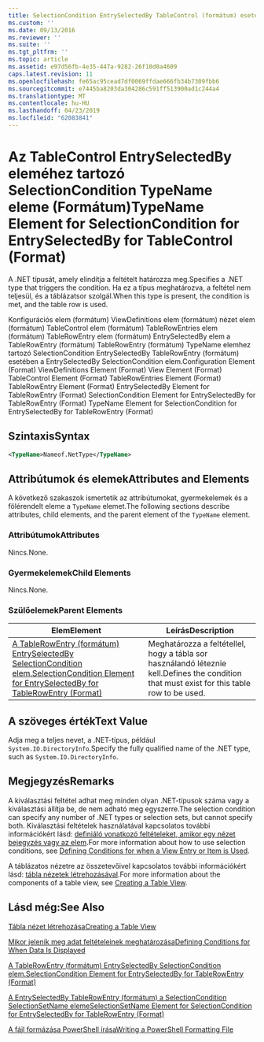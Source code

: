 ```yaml
---
title: SelectionCondition EntrySelectedBy TableControl (formátum) esetében a TypeName eleme |} A Microsoft Docs
ms.custom: ''
ms.date: 09/13/2016
ms.reviewer: ''
ms.suite: ''
ms.tgt_pltfrm: ''
ms.topic: article
ms.assetid: e97d56fb-4e35-447a-9282-26f10d0a4609
caps.latest.revision: 11
ms.openlocfilehash: fe65ac95cead7df0069ffdae666fb34b7309fbb6
ms.sourcegitcommit: e7445ba8203da304286c591ff513900ad1c244a4
ms.translationtype: MT
ms.contentlocale: hu-HU
ms.lasthandoff: 04/23/2019
ms.locfileid: "62083841"
---
```

# <a name="typename-element-for-selectioncondition-for-entryselectedby-for-tablecontrol-format"></a><span data-ttu-id="861d0-102">Az TableControl EntrySelectedBy eleméhez tartozó SelectionCondition TypeName eleme (Formátum)</span><span class="sxs-lookup"><span data-stu-id="861d0-102">TypeName Element for SelectionCondition for EntrySelectedBy for TableControl (Format)</span></span>

<span data-ttu-id="861d0-103">A .NET típusát, amely elindítja a feltételt határozza meg.</span><span class="sxs-lookup"><span data-stu-id="861d0-103">Specifies a .NET type that triggers the condition.</span></span> <span data-ttu-id="861d0-104">Ha ez a típus meghatározva, a feltétel nem teljesül, és a táblázatsor szolgál.</span><span class="sxs-lookup"><span data-stu-id="861d0-104">When this type is present, the condition is met, and the table row is used.</span></span>

<span data-ttu-id="861d0-105">Konfigurációs elem (formátum) ViewDefinitions elem (formátum) nézet elem (formátum) TableControl elem (formátum) TableRowEntries elem (formátum) TableRowEntry elem (formátum) EntrySelectedBy elem a TableRowEntry (formátum) TableRowEntry (formátum) TypeName elemhez tartozó SelectionCondition EntrySelectedBy TableRowEntry (formátum) esetében a EntrySelectedBy SelectionCondition elem.</span><span class="sxs-lookup"><span data-stu-id="861d0-105">Configuration Element (Format) ViewDefinitions Element (Format) View Element (Format) TableControl Element (Format) TableRowEntries Element (Format) TableRowEntry Element (Format) EntrySelectedBy Element for TableRowEntry (Format) SelectionCondition Element for EntrySelectedBy for TableRowEntry (Format) TypeName Element for SelectionCondition for EntrySelectedBy for TableRowEntry (Format)</span></span>

## <a name="syntax"></a><span data-ttu-id="861d0-106">Szintaxis</span><span class="sxs-lookup"><span data-stu-id="861d0-106">Syntax</span></span>

```xml
<TypeName>Nameof.NetType</TypeName>
```

## <a name="attributes-and-elements"></a><span data-ttu-id="861d0-107">Attribútumok és elemek</span><span class="sxs-lookup"><span data-stu-id="861d0-107">Attributes and Elements</span></span>

<span data-ttu-id="861d0-108">A következő szakaszok ismertetik az attribútumokat, gyermekelemek és a fölérendelt eleme a `TypeName` elemet.</span><span class="sxs-lookup"><span data-stu-id="861d0-108">The following sections describe attributes, child elements, and the parent element of the `TypeName` element.</span></span>

### <a name="attributes"></a><span data-ttu-id="861d0-109">Attribútumok</span><span class="sxs-lookup"><span data-stu-id="861d0-109">Attributes</span></span>

<span data-ttu-id="861d0-110">Nincs.</span><span class="sxs-lookup"><span data-stu-id="861d0-110">None.</span></span>

### <a name="child-elements"></a><span data-ttu-id="861d0-111">Gyermekelemek</span><span class="sxs-lookup"><span data-stu-id="861d0-111">Child Elements</span></span>

<span data-ttu-id="861d0-112">Nincs.</span><span class="sxs-lookup"><span data-stu-id="861d0-112">None.</span></span>

### <a name="parent-elements"></a><span data-ttu-id="861d0-113">Szülőelemek</span><span class="sxs-lookup"><span data-stu-id="861d0-113">Parent Elements</span></span>

|<span data-ttu-id="861d0-114">Elem</span><span class="sxs-lookup"><span data-stu-id="861d0-114">Element</span></span>|<span data-ttu-id="861d0-115">Leírás</span><span class="sxs-lookup"><span data-stu-id="861d0-115">Description</span></span>|
|-------------|-----------------|
|[<span data-ttu-id="861d0-116">A TableRowEntry (formátum) EntrySelectedBy SelectionCondition elem.</span><span class="sxs-lookup"><span data-stu-id="861d0-116">SelectionCondition Element for EntrySelectedBy for TableRowEntry (Format)</span></span>](./selectioncondition-element-for-entryselectedby-for-tablecontrol-format.md)|<span data-ttu-id="861d0-117">Meghatározza a feltétellel, hogy a tábla sor használandó léteznie kell.</span><span class="sxs-lookup"><span data-stu-id="861d0-117">Defines the condition that must exist for this table row to be used.</span></span>|

## <a name="text-value"></a><span data-ttu-id="861d0-118">A szöveges érték</span><span class="sxs-lookup"><span data-stu-id="861d0-118">Text Value</span></span>

<span data-ttu-id="861d0-119">Adja meg a teljes nevet, a .NET-típus, például `System.IO.DirectoryInfo`.</span><span class="sxs-lookup"><span data-stu-id="861d0-119">Specify the fully qualified name of the .NET type, such as `System.IO.DirectoryInfo`.</span></span>

## <a name="remarks"></a><span data-ttu-id="861d0-120">Megjegyzés</span><span class="sxs-lookup"><span data-stu-id="861d0-120">Remarks</span></span>

<span data-ttu-id="861d0-121">A kiválasztási feltétel adhat meg minden olyan .NET-típusok száma vagy a kiválasztási állítja be, de nem adható meg egyszerre.</span><span class="sxs-lookup"><span data-stu-id="861d0-121">The selection condition can specify any number of .NET types or selection sets, but cannot specify both.</span></span> <span data-ttu-id="861d0-122">Kiválasztási feltételek használatával kapcsolatos további információkért lásd: [definiáló vonatkozó feltételeket, amikor egy nézet bejegyzés vagy az elem](./defining-conditions-for-displaying-data.md).</span><span class="sxs-lookup"><span data-stu-id="861d0-122">For more information about how to use selection conditions, see [Defining Conditions for when a View Entry or Item is Used](./defining-conditions-for-displaying-data.md).</span></span>

<span data-ttu-id="861d0-123">A táblázatos nézetre az összetevőivel kapcsolatos további információkért lásd: [tábla nézetek létrehozásával](./creating-a-table-view.md).</span><span class="sxs-lookup"><span data-stu-id="861d0-123">For more information about the components of a table view, see [Creating a Table View](./creating-a-table-view.md).</span></span>

## <a name="see-also"></a><span data-ttu-id="861d0-124">Lásd még:</span><span class="sxs-lookup"><span data-stu-id="861d0-124">See Also</span></span>

[<span data-ttu-id="861d0-125">Tábla nézet létrehozása</span><span class="sxs-lookup"><span data-stu-id="861d0-125">Creating a Table View</span></span>](./creating-a-table-view.md)

[<span data-ttu-id="861d0-126">Mikor jelenik meg adat feltételeinek meghatározása</span><span class="sxs-lookup"><span data-stu-id="861d0-126">Defining Conditions for When Data Is Displayed</span></span>](./defining-conditions-for-displaying-data.md)

[<span data-ttu-id="861d0-127">A TableRowEntry (formátum) EntrySelectedBy SelectionCondition elem.</span><span class="sxs-lookup"><span data-stu-id="861d0-127">SelectionCondition Element for EntrySelectedBy for TableRowEntry (Format)</span></span>](./selectioncondition-element-for-entryselectedby-for-tablecontrol-format.md)

[<span data-ttu-id="861d0-128">A EntrySelectedBy TableRowEntry (formátum) a SelectionCondition SelectionSetName eleme</span><span class="sxs-lookup"><span data-stu-id="861d0-128">SelectionSetName Element for SelectionCondition for EntrySelectedBy for TableRowEntry (Format)</span></span>](./selectionsetname-element-for-selectioncondition-for-entryselectedby-for-tablecontrol-format.md)

[<span data-ttu-id="861d0-129">A fájl formázása PowerShell írása</span><span class="sxs-lookup"><span data-stu-id="861d0-129">Writing a PowerShell Formatting File</span></span>](./writing-a-powershell-formatting-file.md)
